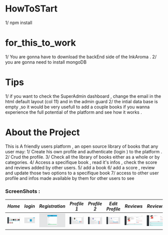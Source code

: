 # HowToSTart

1/ npm install

# for_this_to_work

1/ You are gonna have to download the backEnd side of the InkAroma .
2/ you are gonna need to install mongoDB

# Tips

1/ if you want to check the SuperAdmin dashboard , change the email in the html default layout (col 11) and in the admin guard
2/
the intial data base is empty ,so it would be very usefull to add a couple books if you wanna experience
the full potential of the platform and see how it works .

# About the Project

This is A friendly users platform , an open source library of books that any user may:
1/ Create his own profile and authenticate (login ) to the platform .
2/ Crud the profile.
3/ Check all the library of books either as a whole or by categories.
4/ Access a specifique book , read it's infos , check the score and reviews added by other users.
5/ add a book
6/ add a score , review and update those two options to a specifique book
7/ access to other user profile and infos made available by them for other users to see

### ScreenShots :

|                 _Home_                 |               _login_                |                   _Registration_                   |                 _Profile 1_                 |                 _Profile 2_                 |                   _Edit Profile_                   |                   _Reviews_                   |                  _Reviews2_                   |
| :------------------------------------: | :----------------------------------: | :------------------------------------------------: | :-----------------------------------------: | :-----------------------------------------: | :------------------------------------------------: | :-------------------------------------------: | :-------------------------------------------: |
| ![HOME](./src/assets/img/homePage.png) | ![login](./src/assets/img/login.png) | ![Registration](./src/assets/img/registration.png) | ![Profile 1](./src/assets/img/Profile1.png) | ![Profile 2](./src/assets/img/profile2.png) | ![Edit Profile](./src/assets/img/profileEdit1.png) | ![Edit Profile](./src/assets/img/review1.png) | ![Edit Profile](./src/assets/img/review2.png) |
